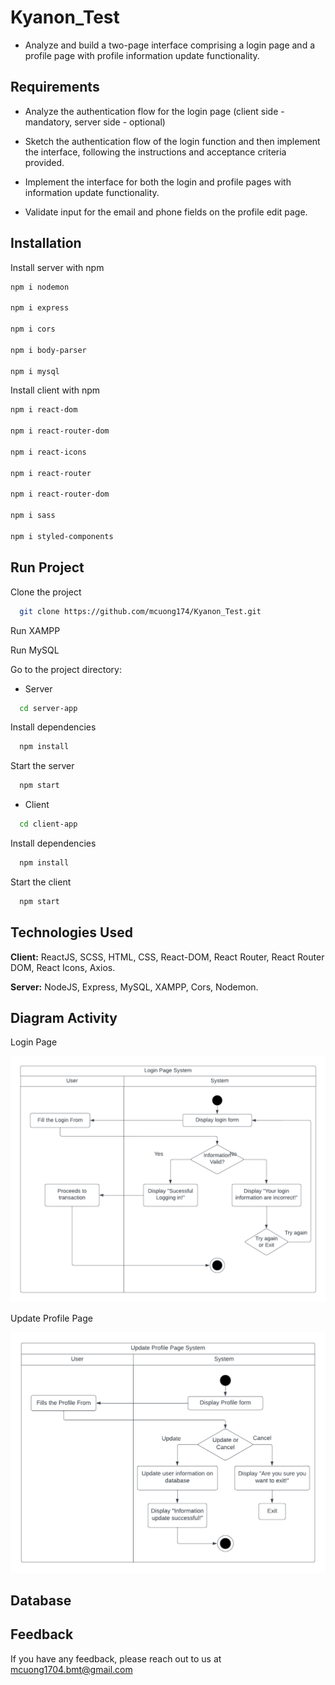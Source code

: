 ﻿
# Kyanon_Test


- Analyze and build a two-page interface comprising a login page and a profile page with profile information update functionality.


## Requirements

- Analyze the authentication flow for the login page (client side - mandatory, server side - optional)

- Sketch the authentication flow of the login function and then implement the interface, following the instructions and acceptance criteria provided.

- Implement the interface for both the login and profile pages with information update functionality.

- Validate input for the email and phone fields on the profile edit page.

## Installation

Install server with npm

```bash
npm i nodemon

npm i express

npm i cors

npm i body-parser

npm i mysql
```

Install client with npm

```bash
npm i react-dom

npm i react-router-dom

npm i react-icons

npm i react-router

npm i react-router-dom

npm i sass

npm i styled-components
```
## Run Project

Clone the project

```bash
  git clone https://github.com/mcuong174/Kyanon_Test.git
```

Run XAMPP 

Run MySQL

Go to the project directory: 

- Server

```bash
  cd server-app
```

Install dependencies

```bash
  npm install
```

Start the server

```bash
  npm start
```

- Client


```bash
  cd client-app
```

Install dependencies

```bash
  npm install
```

Start the client

```bash
  npm start
```

## Technologies Used

**Client:** ReactJS, SCSS, HTML, CSS, React-DOM, React Router, React Router DOM, React Icons, Axios.

**Server:** NodeJS, Express, MySQL, XAMPP, Cors, Nodemon.


## Diagram Activity

Login Page

![App Screenshot](https://raw.githubusercontent.com/mcuong174/kyanon-test/main/Diagram/Login%20Page%20System.png?token=GHSAT0AAAAAAB7TELG2ZUSUYFBSK3ATTSVGZAE52TA)


Update Profile Page

![App Screenshot](https://raw.githubusercontent.com/mcuong174/kyanon-test/main/Diagram/Update%20Profile%20Page%20System.png?token=GHSAT0AAAAAAB7TELG2ZFQZMSGF73SISTQUZAE527Q)

## Database




## Feedback

If you have any feedback, please reach out to us at mcuong1704.bmt@gmail.com

